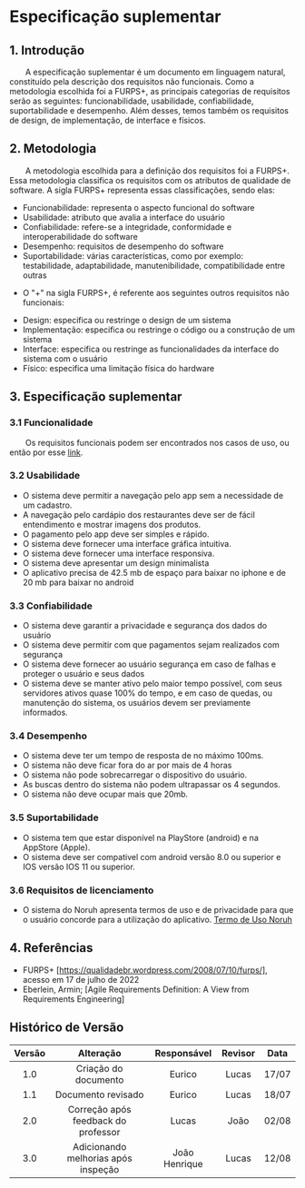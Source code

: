 # Especificação suplementar

## 1. Introdução
<p>&emsp;&emsp;A especificação suplementar é um documento em linguagem natural, constituído pela descrição dos requisitos não funcionais. Como a metodologia escolhida foi a FURPS+, as principais categorias de requisitos serão as seguintes: funcionabilidade, usabilidade, confiabilidade, suportabilidade e desempenho. Além desses, temos também os requisitos de design, de implementação, de interface e físicos.</p>

## 2. Metodologia
<p>&emsp;&emsp;A metodologia escolhida para a definição dos requisitos foi a FURPS+. Essa metodologia classifica os requisitos com os atributos de qualidade de software. A sigla FURPS+ representa essas classificações, sendo elas:</p>

* Funcionabilidade: representa o aspecto funcional do software
* Usabilidade: atributo que avalia a interface do usuário
* Confiabilidade: refere-se a integridade, conformidade e interoperabilidade do software
* Desempenho: requisitos de desempenho do software
* Suportabilidade: várias características, como por exemplo: testabilidade, adaptabilidade, manutenibilidade, compatibilidade entre outras

- O "+" na sigla FURPS+, é referente aos seguintes outros requisitos não funcionais:

* Design: especifica ou restringe o design de um sistema
* Implementação: especifica ou restringe o código ou a construção de um sistema
* Interface: especifica ou restringe as funcionalidades da interface do sistema com o usuário
* Físico: especifica uma limitação física do hardware

## 3. Especificação suplementar
### 3.1 Funcionalidade
&emsp;&emsp;Os requisitos funcionais podem ser encontrados nos casos de uso, ou então por esse [link](../modelagem/casosDeUso.md).

### 3.2 Usabilidade
- O sistema deve permitir a navegação pelo app sem a necessidade de um cadastro.
- A navegação pelo cardápio dos restaurantes deve ser de fácil entendimento e mostrar imagens dos produtos.
- O pagamento pelo app deve ser simples e rápido.
- O sistema deve fornecer uma interface gráfica intuitiva.
- O sistema deve fornecer uma interface responsiva.
- O sistema deve apresentar um design minimalista
- O aplicativo precisa de 42.5 mb de espaço para baixar no iphone e de 20 mb para baixar no android

### 3.3 Confiabilidade
- O sistema deve garantir a privacidade e segurança dos dados do usuário
- O sistema deve permitir com que pagamentos sejam realizados com segurança
- O sistema deve fornecer ao usuário segurança em caso de falhas e proteger o usuário e seus dados
- O sistema deve se manter ativo pelo maior tempo possível, com seus servidores ativos quase 100% do tempo, e em caso de quedas, ou manutenção do sistema, os usuários devem ser previamente informados.

### 3.4 Desempenho
- O sistema deve ter um tempo de resposta de no máximo 100ms.
- O sistema não deve ficar fora do ar por mais de 4 horas
- O sistema não pode sobrecarregar o dispositivo do usuário.
- As buscas dentro do sistema não podem ultrapassar os 4 segundos.
- O sistema não deve ocupar mais que 20mb.

### 3.5 Suportabilidade
- O sistema tem que estar disponível na PlayStore (android) e na AppStore (Apple).
- O sistema deve ser compativel com android versão 8.0 ou superior e IOS versão IOS 11 ou superior.

### 3.6 Requisitos de licenciamento
- O sistema do Noruh apresenta termos de uso e de privacidade para que o usuário concorde para a utilização do aplicativo. [Termo de Uso Noruh](https://novo.noruh.com/Home/Politica?codigo=termosDeServico)




## 4. Referências
- FURPS+ [https://qualidadebr.wordpress.com/2008/07/10/furps/], acesso em 17 de julho de 2022
- Eberlein, Armin; [Agile Requirements Definition: A View from Requirements Engineering]

## Histórico de Versão

| Versão |                Alteração               | Responsável |         Revisor        |  Data |
|:------:|:--------------------------------------:|:-----------:|:----------------------:|:-----:|
|   1.0  | Criação do documento           |    Eurico  | Lucas | 17/07 |
|   1.1  | Documento revisado          |    Eurico  | Lucas | 18/07 |
|   2.0  | Correção após feedback do professor          |    Lucas  | João | 02/08 |
|   3.0  | Adicionando melhorias após inspeção          |    João Henrique  | Lucas | 12/08 |
